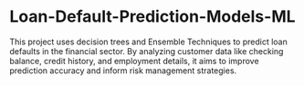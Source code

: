 # Loan-Default-Prediction-Models-ML
This project uses decision trees and Ensemble Techniques to predict loan defaults in the financial sector. By analyzing customer data like checking balance, credit history, and employment details, it aims to improve prediction accuracy and inform risk management strategies.

